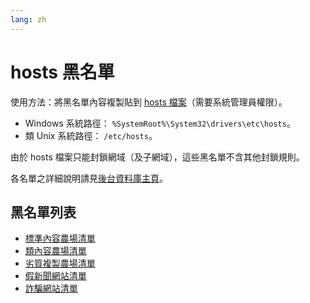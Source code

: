 ```yaml
---
lang: zh
---
```

hosts 黑名單
============

使用方法：將黑名單內容複製貼到 [hosts 檔案](https://zh.wikipedia.org/wiki/Hosts%E6%96%87%E4%BB%B6)（需要系統管理員權限）。
- Windows 系統路徑： `%SystemRoot%\System32\drivers\etc\hosts`。
- 類 Unix 系統路徑： `/etc/hosts`。

由於 hosts 檔案只能封鎖網域（及子網域），這些黑名單不含其他封鎖規則。

各名單之詳細說明請見[後台資料庫主頁](./subscriptions)。

## 黑名單列表
* [標準內容農場清單](../files/blocklist-hosts/content-farms.txt)
* [類內容農場清單](../files/blocklist-hosts/nearly-content-farms.txt)
* [劣質複製農場清單](../files/blocklist-hosts/bad-cloners.txt)
* [假新聞網站清單](../files/blocklist-hosts/fake-news.txt)
* [詐騙網站清單](../files/blocklist-hosts/scam-sites.txt)
